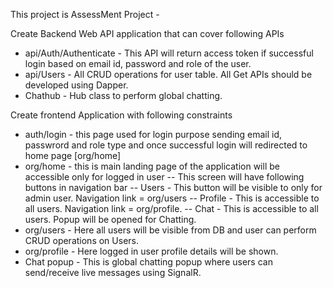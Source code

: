 This project is AssessMent Project -

Create Backend Web API application that can cover following APIs
- api/Auth/Authenticate - This API will return access token if successful login based on email id, password and role of the user.
- api/Users - All CRUD operations for user table. All Get APIs should be developed using Dapper.
- Chathub - Hub class to perform global chatting.

Create frontend Application with following constraints
- auth/login - this page used for login purpose sending email id, passwrord and role type and once successful login will redirected to home page [org/home]
- org/home - this is main landing page of the application will be accessible only for logged in user
-- This screen will have following buttons in navigation bar
-- Users - This button will be visible to only for admin user. Navigation link = org/users
-- Profile - This is accessible to all users. Navigation link = org/profile.
-- Chat - This is accessible to all users. Popup will be opened for Chatting.
- org/users - Here all users will be visible from DB and user can perform CRUD operations on Users.
- org/profile - Here logged in user profile details will be shown.
- Chat popup - This is global chatting popup where users can send/receive live messages using SignalR.